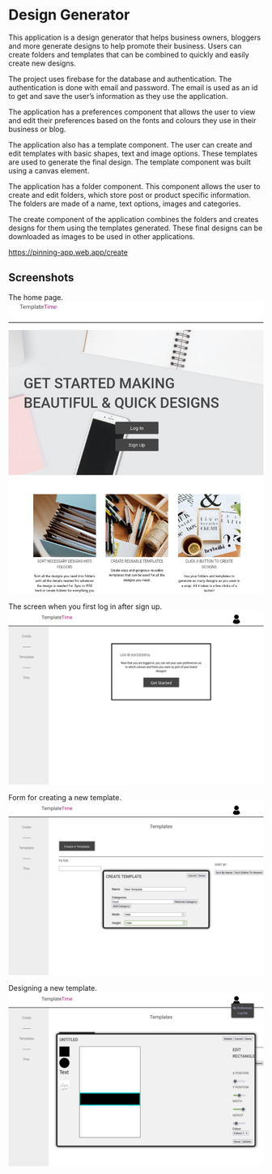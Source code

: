 # Design Generator

This application is a design generator that helps business owners, bloggers and more generate designs to help promote their business.  Users can create folders and templates that can be combined to quickly and easily create new designs.

The project uses firebase for the database and authentication. The authentication is done with email and password. The email is used as an id to get and save the user’s information as they use the application.

The application has a preferences component that allows the user to view and edit their preferences based on the fonts and colours they use in their business or blog.

The application also has a template component.  The user can create and edit templates with basic shapes, text and image options. These templates are used to generate the final design. The template component was built using a canvas element.

The application has a folder component.  This component allows the user to create and edit folders, which store post or product specific information. The folders are made of a name, text options, images and categories.  

The create component of the application combines the folders and creates designs for them using the templates generated. These final designs can be downloaded as images to be used in other applications.

https://pinning-app.web.app/create


## Screenshots

The home page.
![Image of home page.](./screenshots/homepage.png "Front page")

The screen when you first log in after sign up.
![Image of log in.](./screenshots/login.png "Login first page")

Form for creating a new template.
![Image of template creation form.](./screenshots/template.png "New template form")

Designing a new template.
![Image of designing a new template.](./screenshots/design.png "New template design")
